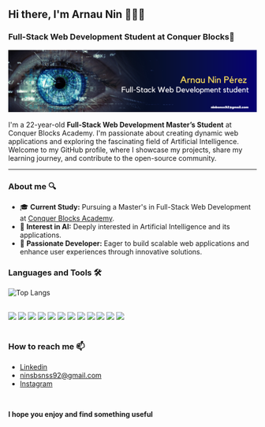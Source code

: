 ## Hi there, I'm Arnau Nin 👨🏻‍💻
### Full-Stack Web Development Student at Conquer Blocks🚀

![Banner Arnau GitHub](banner_github_readme.png)  

I'm a 22-year-old **Full-Stack Web Development Master’s Student** at Conquer Blocks Academy. I'm passionate about creating dynamic web applications and exploring the fascinating field of Artificial Intelligence. Welcome to my GitHub profile, where I showcase my projects, share my learning journey, and contribute to the open-source community.

---

### About me 🔍
- 🎓 **Current Study:** Pursuing a Master's in Full-Stack Web Development at [Conquer Blocks Academy](https://www.conquerblocks.com/).
- 🤖 **Interest in AI:** Deeply interested in Artificial Intelligence and its applications.
- 🌟 **Passionate Developer:** Eager to build scalable web applications and enhance user experiences through innovative solutions.

### Languages and Tools 🛠️

![Top Langs](https://github-readme-stats.vercel.app/api/top-langs/?username=arnaunin&layout=compact&theme=dark)

<br>
<div display="flex">
  <img src="https://cdn.jsdelivr.net/gh/devicons/devicon@latest/icons/git/git-original.svg" width="70px" />
  <img src="https://cdn.jsdelivr.net/gh/devicons/devicon@latest/icons/github/github-original-wordmark.svg" width="70px" />
  <img src="https://cdn.jsdelivr.net/gh/devicons/devicon@latest/icons/html5/html5-original-wordmark.svg" width="70px" />
  <img src="https://cdn.jsdelivr.net/gh/devicons/devicon@latest/icons/css3/css3-original-wordmark.svg" width="70px" />
  <img src="https://cdn.jsdelivr.net/gh/devicons/devicon@latest/icons/sass/sass-original.svg" width="70px" />
  <img src="https://cdn.jsdelivr.net/gh/devicons/devicon@latest/icons/javascript/javascript-original.svg" width="70px" />
  <img src="https://cdn.jsdelivr.net/gh/devicons/devicon@latest/icons/typescript/typescript-original.svg" width="70px" />
  <img src="https://cdn.jsdelivr.net/gh/devicons/devicon@latest/icons/python/python-original.svg" width="70px" />
  <img src="https://cdn.jsdelivr.net/gh/devicons/devicon@latest/icons/streamlit/streamlit-original-wordmark.svg" width="70px" />
  <img src="https://cdn.jsdelivr.net/gh/devicons/devicon@latest/icons/c/c-original.svg" width="70px" />
  <img src="https://cdn.jsdelivr.net/gh/devicons/devicon@latest/icons/cplusplus/cplusplus-original.svg" width="70px" />
  <img src="https://cdn.jsdelivr.net/gh/devicons/devicon@latest/icons/mysql/mysql-original-wordmark.svg" width="70px" />
</div>
<br>
                    
### How to reach me 📫
- <a href="https://www.linkedin.com/in/arnau-nin-perez-5b08a52a2/">Linkedin</a>
- <a href="mailto:ninbsnss92@gmail.com">ninsbsnss92@gmail.com</a>
- <a href="https://www.instagram.com/arnaunin/">Instagram</a>

<br>

**I hope you enjoy and find something useful**

<!--
**arnaunin/arnaunin** is a ✨ _special_ ✨ repository because its `README.md` (this file) appears on your GitHub profile.

Here are some ideas to get you started:

- 🔭 I’m currently working on ...
- 🌱 I’m currently learning ...
- 👯 I’m looking to collaborate on ...
- 🤔 I’m looking for help with ...
- 💬 Ask me about ...
- 📫 How to reach me: ...
- 😄 Pronouns: ...
- ⚡ Fun fact: ...
-->
